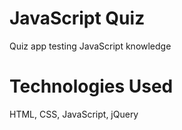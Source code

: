 # JavaScript Quiz
Quiz app testing JavaScript knowledge

# Technologies Used
HTML, CSS, JavaScript, jQuery
